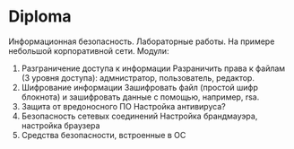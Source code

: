 # Diploma
Информационная безопасность. Лабораторные работы. На примере небольшой корпоративной сети.
Модули:
1. Разграничение доступа к информации
Разраничить права к файлам (3 уровня доступа): адмнистратор, пользователь, редактор.
2. Шифрование информации
Зашифровать файл (простой шифр блокнота) и зашифровать данные с помощью, например, rsa.
3. Защита от вредоносного ПО
Настройка антивируса?
4. Безопасность сетевых соединений
Настройка брандмауэра, настройка браузера
5. Средства безопасности, встроенные в ОС
